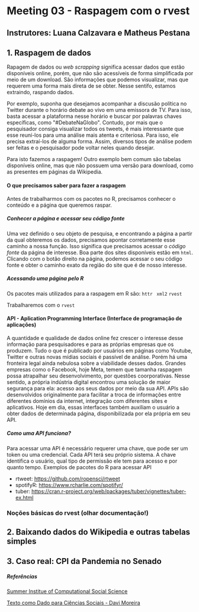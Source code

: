 # Meeting 03 - Raspagem com o rvest
## Instrutores: Luana Calzavara e Matheus Pestana

## 1. Raspagem de dados

Rapagem de dados ou *web scrapping* significa acessar dados que estão disponíveis online, porém, que não são acessíveis de forma simplificada por meio de um download. São informações que podemos visualizar, mas que requerem uma forma mais direta de se obter. Nesse sentifo, estamos extraindo, raspando dados.

Por exemplo, suponha que desejamos acompanhar a discusão política no Twitter durante o horário debate ao vivo em uma emissora de TV. Para isso, basta acessar a plataforma nesse horário e buscar por palavras chaves específicas, como "#DebateNaGlobo". Contudo, por mais que o pesquisador consiga visualizar todos os tweets, é mais interessante que esse reuní-los para uma análise mais atenta e criteriosa. Para isso, ele precisa extraí-los de alguma forma. Assim, diversos tipos de análise podem ser feitas e o pesquisador pode voltar neles quando desejar. 

Para isto fazemos a raspagem!
Outro exemplo bem comum são tabelas disponíveis online, mas que não possuem uma versão para download, como as presentes em páginas da Wikipedia.

#### O que precisamos saber para fazer a raspagem

Antes de trabalharmos com os pacotes no R, precisamos conhecer o conteúdo e a página  que queremos raspar. 


##### Conhecer a página e acessar seu código fonte
Uma vez definido o seu objeto de pesquisa, e encontrando a página a partir da qual obteremos os dados, precisamos apontar corretamente esse caminho a nossa função. Isso significa que precisamos acessar o *código fonte* da página de interesse. 
Boa parte dos sites disponíveis estão em `html`. Clicando com o botão direito na página, podemos acessar o seu código fonte e obter o caminho exato da região do site que é de nosso interesse.


##### Acessando uma página pelo R
Os pacotes mais utilizados para a raspagem em R são:
`httr `
`xml2`
`rvest`

Trabalharemos com o `rvest`


#### API - Aplication Programming Interface (Interface de programação de aplicações)

A quantidade e qualidade de dados online fez crescer o interesse desse informação para pesquisadores e para as próprias empresas que os produzem. Tudo o que é publicado por usuários em páginas como Youtube, Twitter e outras novas mídias sociais é passível de análise. Porém há uma fronteira legal ainda nebulosa sobre a viabilidade desses dados. Grandes empresas como o Facebook, hoje Meta, temem que tamanha raspagem possa atrapalhar seu desenvolvimento, por questões coorporativas. Nesse sentido, a própria indústria digital encontrou uma solução de maior segurança para ela: acesso aos seus dados por meio da sua API.
APIs são desenvolvidos originalmente para facilitar a troca de informações entre diferentes domínios da internet, integração com diferentes sites e aplicativos. Hoje em dia, essas interfaces também auxiliam o usuário a obter dados de determinada página, disponibilizada por ela própria em seu API.

##### Como uma API funciona?

Para acessar uma API é necessário requerer uma chave, que pode ser um token ou uma credencial. Cada API terá seu próprio sistema. A chave identifica o usuário, qual tipo de permissão ele tem para acesso e por quanto tempo.
Exemplos de pacotes do R para acessar API
 - rtweet: https://github.com/ropensci/rtweet
 - spotifyR: https://www.rcharlie.com/spotifyr/
 - tuber: https://cran.r-project.org/web/packages/tuber/vignettes/tuber-ex.html


### Noções básicas do rvest (olhar documentação!)

## 2. Baixando dados do Wikipedia e outras tabelas simples

## 3. Caso real: CPI da Pandemia no Senado



##### Referências

[Summer Institue of Computational Social Science](https://www.youtube.com/playlist?list=PL9UNgBC7ODr4M1_4RLr4IYcXbHPUWYMrZ)

[Texto como Dado para Ciências Sociais - Davi Moreira](https://bookdown.org/davi_moreira/txt4cs/)

